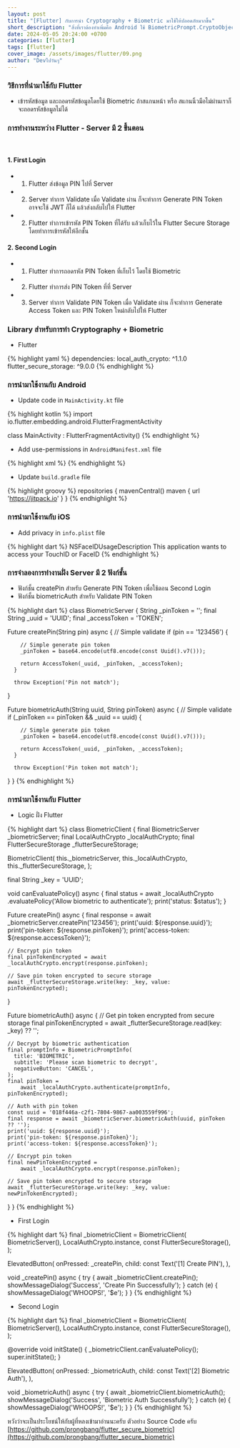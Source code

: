 ```yaml
---
layout: post
title: "[Flutter] กับการนำ Cryptography + Biometric มาใช้ให้ปลอดภัยมากขึ้น"
short_description: "สิ่งที่เราต้องทำเพิ่มคือ Android ใช้ BiometricPrompt.CryptoObject ส่วน iOS ใช้วิธีการเข้าถึง Keychain ด้วย Face ID หรือ Touch ID"
date: 2024-05-05 20:24:00 +0700
categories: [flutter]
tags: [flutter]
cover_image: /assets/images/flutter/09.png
author: "Devไปวันๆ"
---
```


### วิธีการที่นำมาใช้กับ Flutter

- เข้ารหัสข้อมูล และถอดรหัสข้อมูลโดยใช้ Biometric ถ้าสแกนหน้า หรือ สแกนนิ้วมือไม่ผ่านเราก็จะถอดรหัสข้อมูลไม่ได้

### การทำงานระหว่าง Flutter - Server มี 2 ขึ้นตอน

<br>

#### 1. First Login

- 1. Flutter ส่งข้อมูล PIN ไปที่ Server 
- 2. Server ทำการ Validate เมื่อ Validate ผ่าน ก็จะทำการ Generate PIN Token อาจจะใช้ JWT ก็ได้ แล้วส่งกลับไปให้ Flutter
- 2. Flutter ทำการเข้ารหัส PIN Token ที่ได้รับ แล้วเก็บไว้ใน Flutter Secure Storage โดยทำการเข้ารหัสให้อีกชั้น

#### 2. Second Login

- 1. Flutter ทำการถอดรหัส PIN Token ที่เก็บไว้ โดยใช้ Biometric
- 2. Flutter ทำการส่ง PIN Token ที่ที่ Server
- 3. Server ทำการ Validate PIN Token เมื่อ Validate ผ่าน ก็จะทำการ Generate Access Token และ PIN Token ใหม่กลับไปให้ Flutter

### Library สำหรับการทำ Cryptography + Biometric

- Flutter

{% highlight yaml %}
dependencies:
  local_auth_crypto: ^1.1.0
  flutter_secure_storage: ^9.0.0
{% endhighlight %}

### การนำมาใช้งานกับ Android 

- Update code in `MainActivity.kt` file

{% highlight kotlin %}
import io.flutter.embedding.android.FlutterFragmentActivity

class MainActivity : FlutterFragmentActivity()
{% endhighlight %}

- Add use-permissions in `AndroidManifest.xml` file

{% highlight xml %}
<uses-permission android:name="android.permission.USE_BIOMETRIC" />
{% endhighlight %}

- Update `build.gradle` file

{% highlight groovy %}
repositories {
  mavenCentral()
  maven { url 'https://jitpack.io' }
}
{% endhighlight %}

### การนำมาใช้งานกับ iOS

- Add privacy in `info.plist` file

{% highlight dart %}
<dict>
  <key>NSFaceIDUsageDescription</key>
  <string>This application wants to access your TouchID or FaceID</string>
</dict>
{% endhighlight %}

### การจำลองการทำงานฝั่ง Server มี 2 ฟังก์ชั้น

- ฟังก์ชั้น createPin สำหรับ Generate PIN Token เพื่อใช้ตอน Second Login
- ฟังก์ชั้น biometricAuth สำหรับ Validate PIN Token

{% highlight dart %}
class BiometricServer {
  String _pinToken = '';
  final String _uuid = 'UUID';
  final _accessToken = 'TOKEN';
  
  Future<AccessToken> createPin(String pin) async {
      // Simple validate
      if (pin == '123456') {

        // Simple generate pin token
        _pinToken = base64.encode(utf8.encode(const Uuid().v7()));
  
        return AccessToken(_uuid, _pinToken, _accessToken);
      }
  
      throw Exception('Pin not match');
  }
  
  Future<AccessToken> biometricAuth(String uuid, String pinToken) async {
      // Simple validate
      if (_pinToken == pinToken && _uuid == uuid) {

        // Simple generate pin token
        _pinToken = base64.encode(utf8.encode(const Uuid().v7()));
  
        return AccessToken(_uuid, _pinToken, _accessToken);
      }
  
      throw Exception('Pin token mot match');
  }
}
{% endhighlight %}

### การนำมาใช้งานกับ Flutter

- Logic ฝั่ง Flutter 

{% highlight dart %}
class BiometricClient {
  final BiometricServer _biometricServer;
  final LocalAuthCrypto _localAuthCrypto;
  final FlutterSecureStorage _flutterSecureStorage;
  
  BiometricClient(
    this._biometricServer,
    this._localAuthCrypto,
    this._flutterSecureStorage,
  );
  
  final String _key = 'UUID';
  
  void canEvaluatePolicy() async {
    final status = await _localAuthCrypto .evaluatePolicy('Allow biometric to authenticate');
    print('status: $status');
  }
  
  Future<void> createPin() async {
    final response = await _biometricServer.createPin('123456');
    print('uuid: ${response.uuid}');
    print('pin-token: ${response.pinToken}');
    print('access-token: ${response.accessToken}');

    // Encrypt pin token
    final pinTokenEncrypted = await _localAuthCrypto.encrypt(response.pinToken);

    // Save pin token encrypted to secure storage
    await _flutterSecureStorage.write(key: _key, value: pinTokenEncrypted);
  }
  
  Future<void> biometricAuth() async {
    // Get pin token encrypted from secure storage
    final pinTokenEncrypted = await _flutterSecureStorage.read(key: _key) ?? '';
  
    // Decrypt by biometric authentication
    final promptInfo = BiometricPromptInfo(
      title: 'BIOMETRIC',
      subtitle: 'Please scan biometric to decrypt',
      negativeButton: 'CANCEL',
    );
    final pinToken =
        await _localAuthCrypto.authenticate(promptInfo, pinTokenEncrypted);

    // Auth with pin token
    const uuid = '018f446a-c2f1-7804-9867-aa003559f996';
    final response = await _biometricServer.biometricAuth(uuid, pinToken ?? '');
    print('uuid: ${response.uuid}');
    print('pin-token: ${response.pinToken}');
    print('access-token: ${response.accessToken}');

    // Encrypt pin token
    final newPinTokenEncrypted =
        await _localAuthCrypto.encrypt(response.pinToken);

    // Save pin token encrypted to secure storage
    await _flutterSecureStorage.write(key: _key, value: newPinTokenEncrypted);
  }
}
{% endhighlight %}

- First Login

{% highlight dart %}
final _biometricClient = BiometricClient(
  BiometricServer(),
  LocalAuthCrypto.instance,
  const FlutterSecureStorage(),
);

ElevatedButton(
  onPressed: _createPin,
  child: const Text('[1] Create PIN'),
),

void _createPin() async {
  try {
    await _biometricClient.createPin();
    showMessageDialog('Success', 'Create Pin Successfully');
  } catch (e) {
    showMessageDialog('WHOOPS!', '$e');
  }
}
{% endhighlight %}

- Second Login

{% highlight dart %}
final _biometricClient = BiometricClient(
  BiometricServer(),
  LocalAuthCrypto.instance,
  const FlutterSecureStorage(),
);

@override
void initState() {
  _biometricClient.canEvaluatePolicy();
  super.initState();
}

ElevatedButton(
  onPressed: _biometricAuth,
  child: const Text('[2] Biometric Auth'),
),

void _biometricAuth() async {
  try {
    await _biometricClient.biometricAuth();
    showMessageDialog('Success', 'Biometric Auth Successfully');
  } catch (e) {
    showMessageDialog('WHOOPS!', '$e');
  }
}
{% endhighlight %}

หวังว่าจะเป็นประโยชน์ให้กับผู้ที่หลงเข้ามาอ่านนะครับ ตัวอย่าง Source Code ครับ [https://github.com/prongbang/flutter_secure_biometric](https://github.com/prongbang/flutter_secure_biometric)
